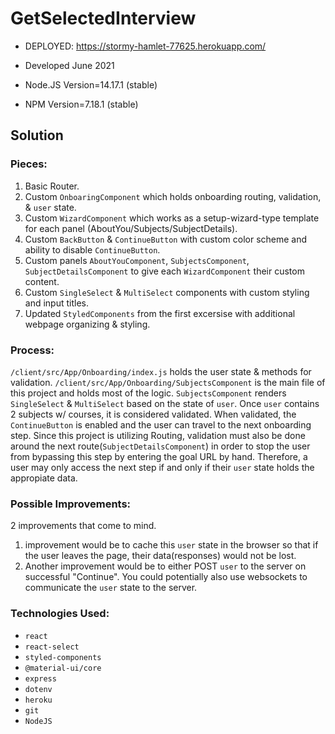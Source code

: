 # GetSelectedInterview

- DEPLOYED: https://stormy-hamlet-77625.herokuapp.com/

- Developed June 2021
- Node.JS Version=14.17.1 (stable)
- NPM Version=7.18.1 (stable)

## Solution

### Pieces:

  1. Basic Router.
  2. Custom `OnboaringComponent` which holds onboarding routing, validation, & `user` state.
  3. Custom `WizardComponent` which works as a setup-wizard-type template for each panel (AboutYou/Subjects/SubjectDetails).
  4. Custom `BackButton` & `ContinueButton` with custom color scheme and ability to disable `ContinueButton`.
  5. Custom panels `AboutYouComponent`, `SubjectsComponent`, `SubjectDetailsComponent` to give each `WizardComponent` their custom content.
  6. Custom `SingleSelect` & `MultiSelect` components with custom styling and input titles.
  7. Updated `StyledComponents` from the first excersise with additional webpage organizing & styling.

### Process:

`/client/src/App/Onboarding/index.js` holds the user state & methods for validation. `/client/src/App/Onboarding/SubjectsComponent` is the main file of this project and holds most of the logic. `SubjectsComponent` renders `SingleSelect` & `MultiSelect` based on the state of `user`. Once `user` contains 2 subjects w/ courses, it is considered validated. When validated, the `ContinueButton` is enabled and the user can travel to the next onboarding step. Since this project is utilizing Routing, validation must also be done around the next route(`SubjectDetailsComponent`) in order to stop the user from bypassing this step by entering the goal URL by hand. Therefore, a user may only access the next step if and only if their `user` state holds the appropiate data. 

### Possible Improvements:

2 improvements that come to mind.
  1. improvement would be to cache this `user` state in the browser so that if the user leaves the page, their data(responses) would not be lost.
  2. Another improvement would be to either POST `user` to the server on successful "Continue". You could potentially also use websockets to communicate the `user` state to the server.

### Technologies Used:
  - `react`
  - `react-select`
  - `styled-components`
  - `@material-ui/core`
  - `express`
  - `dotenv`
  - `heroku`
  - `git`
  - `NodeJS`
